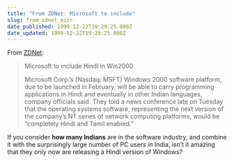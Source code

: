 ```yaml
---
title: "From ZDNet: Microsoft to include"
slug: from_zdnet_micr
date_published: 1999-12-22T19:29:25.000Z
date_updated: 1999-12-22T19:29:25.000Z
---
```


From [ZDNet](http://www.zdnet.com/zdnn/stories/newsbursts/0,7407,2412804,00.html):

> Microsoft to include Hindi in Win2000
> 
> Microsoft Corp.’s (Nasdaq: MSFT) Windows 2000 software platform, due to be launched in February, will be able to carry programming applications in Hindi and eventually in other Indian languages, company officials said. They told a news conference late on Tuesday that the operating systems software, representing the next version of the company’s NT series of network computing platforms, would be “completely Hindi and Tamil enabled.”

If you consider **how many Indians** are in the software industry, and combine it with the surprisingly large number of PC users *in* India, isn’t it amazing that they only now are releasing a Hindi version of Windows?
